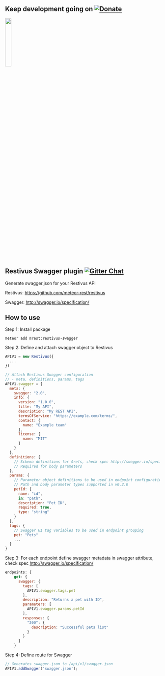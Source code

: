 ## Keep development going on [![Donate](https://img.shields.io/badge/Donate-PayPal-green.svg)](https://www.paypal.me/vjyrkka)
<img src="http://oi68.tinypic.com/uro76.jpg" width="20%">

## Restivus Swagger plugin [![Gitter Chat](http://img.shields.io/badge/chat-online-brightgreen.svg)](https://gitter.im/meteor-rest/restivus-swagger)

Generate swagger.json for your Restivus API

Restivus: https://github.com/meteor-rest/restivus

Swagger: http://swagger.io/specification/

## How to use

Step 1: Install package

```meteor add mrest:restivus-swagger```

Step 2: Define and attach swagger object to Restivus

```js
APIV1 = new Restivus({
  ...
})

// Attach Restivus Swagger configuration
// - meta, definitions, params, tags
APIV1.swagger = {
  meta: {
    swagger: "2.0",
    info: {
      version: "1.0.0",
      title: "My API",
      description: "My REST API",
      termsOfService: "https://example.com/terms/",
      contact: {
        name: "Example team"
      },
      license: {
        name: "MIT"
      }
    }
  },
  definitions: {
    // Schema definitions for $refs, check spec http://swagger.io/specification/
    // Required for body parameters
  },
  params: {
    // Parameter object definitions to be used in endpoint configurations
    // Path and body parameter types supported in v0.2.0 
    petId: {
      name: "id",
      in: "path",
      description: "Pet ID",
      required: true,
      type: "string"
    }
  },
  tags: {
    // Swagger UI tag variables to be used in endpoint grouping
    pet: "Pets"
    ...
  }
}
```

Step 3: For each endpoint define swagger metadata in swagger attribute, check spec http://swagger.io/specification/

```js
endpoints: {
    get: {
      swagger: {
        tags: [
          APIV1.swagger.tags.pet
        ],
        description: "Returns a pet with ID",
        parameters: [
          APIV1.swagger.params.petId
        ],
        responses: {
          "200": {
            description: "Successful pets list"
          }
        }
      }
    }
```

Step 4: Define route for Swagger

```js
// Generates swagger.json to /api/v1/swagger.json
APIV1.addSwagger('swagger.json');
```
